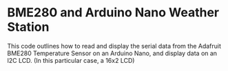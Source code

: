 # BME280 and Arduino Nano Weather Station
This code outlines how to read and display the serial data from the Adafruit BME280 Temperature Sensor on an Arduino Nano, and display data on an I2C LCD. (In this particular case, a 16x2 LCD)
